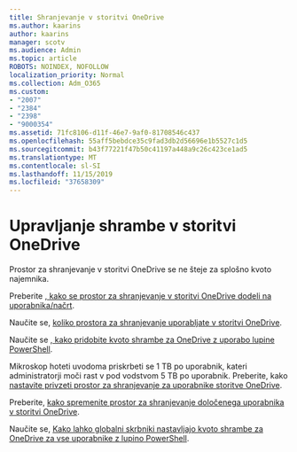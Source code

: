 ```yaml
---
title: Shranjevanje v storitvi OneDrive
ms.author: kaarins
author: kaarins
manager: scotv
ms.audience: Admin
ms.topic: article
ROBOTS: NOINDEX, NOFOLLOW
localization_priority: Normal
ms.collection: Adm_O365
ms.custom:
- "2007"
- "2384"
- "2398"
- "9000354"
ms.assetid: 71fc8106-d11f-46e7-9af0-81708546c437
ms.openlocfilehash: 55aff5bebdce35c9fad3db2d56696e1b5527c1d5
ms.sourcegitcommit: b43f77221f47b50c41197a448a9c26c423ce1ad5
ms.translationtype: MT
ms.contentlocale: sl-SI
ms.lasthandoff: 11/15/2019
ms.locfileid: "37658309"
---
```

# <a name="manage-your-onedrive-storage"></a>Upravljanje shrambe v storitvi OneDrive

Prostor za shranjevanje v storitvi OneDrive se ne šteje za splošno kvoto najemnika. 

Preberite [, kako se prostor za shranjevanje v storitvi OneDrive dodeli na uporabnika/načrt](https://docs.microsoft.com/office365/servicedescriptions/onedrive-for-business-service-description?redirectedfrom=MSDN#storage-space-per-user).

Naučite se, [koliko prostora za shranjevanje uporabljate v storitvi OneDrive](https://support.office.com/article/manage-your-onedrive-for-business-storage-31519161-059c-4764-b6f8-f5cd29f7fe68).

Naučite se [, kako pridobite kvoto shrambe za OneDrive z uporabo lupine PowerShell](https://gallery.technet.microsoft.com/scriptcenter/OneDrive-for-Business-0cb45614).

Mikroskop hoteti uvodoma priskrbeti se 1 TB po uporabnik, kateri administratorji moči rast v pod vodstvom 5 TB po uporabnik. Preberite, kako [nastavite privzeti prostor za shranjevanje za uporabnike storitve OneDrive](https://docs.microsoft.com/onedrive/set-default-storage-space).

Preberite, [kako spremenite prostor za shranjevanje določenega uporabnika v storitvi OneDrive](https://docs.microsoft.com/onedrive/change-user-storage).

Naučite se, [Kako lahko globalni skrbniki nastavljajo kvoto shrambe za OneDrive za vse uporabnike z lupino PowerShell](https://gallery.technet.microsoft.com/office/How-to-set-OneDrive-for-8b61365b).
  